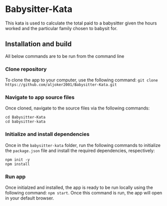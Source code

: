 # Babysitter-Kata
This kata is used to calculate the total paid to a babysitter given the hours worked and the particular family chosen to babysit for.

## Installation and build
All below commands are to be run from the command line
### Clone repository
To clone the app to your computer, use the following command: `git clone https://github.com/aljoker2001/Babysitter-Kata.git`
### Navigate to app source files
Once cloned, navigate to the source files via the following commands:
```
cd Babysitter-Kata
cd babysitter-kata
```
### Initialize and install dependencies
Once in the `babysitter-kata` folder, run the following commands to initialize the `package.json` file and install the required dependencies, respectively:
```
npm init -y
npm install
```
### Run app
Once initialzed and installed, the app is ready to be run locally using the following command: `npm start`.  Once this command is run, the app will open in your default browser.

